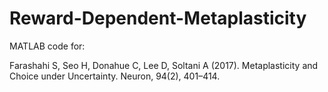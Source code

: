 # Reward-Dependent-Metaplasticity
MATLAB code for:

Farashahi S, Seo H, Donahue C, Lee D, Soltani A (2017). Metaplasticity and Choice under Uncertainty. Neuron, 94(2), 401–414.
